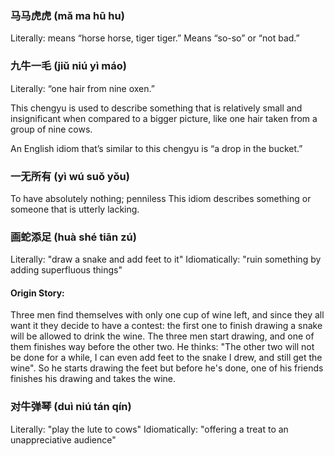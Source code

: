 ### 马马虎虎 (mǎ ma hū hu)
Literally: means “horse horse, tiger tiger.”
Means “so-so” or “not bad.”

### 九牛一毛 (jiǔ niú yì máo) 
Literally: “one hair from nine oxen.” 

This chengyu is used to describe something that is relatively small and insignificant when compared to a bigger picture, like one hair taken from a group of nine cows. 

An English idiom that’s similar to this chengyu is “a drop in the bucket.”

### 一无所有 (yì wú suǒ yǒu)
To have absolutely nothing; penniless
This idiom describes something or someone that is utterly lacking.

### 画蛇添足 (huà shé tiān zú)
Literally: "draw a snake and add feet to it"
Idiomatically: "ruin something by adding superfluous things"
#### Origin Story:
Three men find themselves with only one cup of wine left, and since they all want it they decide to have a contest: the first one to finish drawing a snake will be allowed to drink the wine. The three men start drawing, and one of them finishes way before the other two. He thinks: "The other two will not be done for a while, I can even add feet to the snake I drew, and still get the wine". So he starts drawing the feet but before he's done, one of his friends finishes his drawing and takes the wine.


### 对牛弹琴 (duì niú tán qín)
Literally: "play the lute to cows"
Idiomatically: "offering a treat to an unappreciative audience"